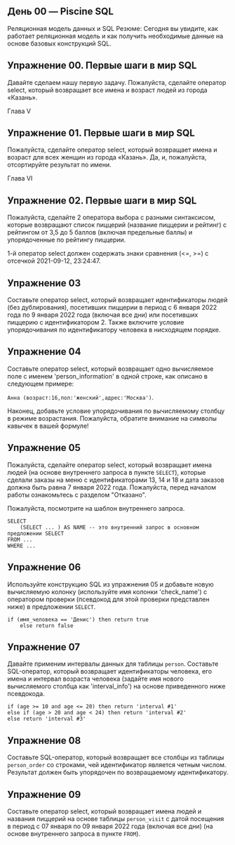 ## День 00 — Piscine SQL
Реляционная модель данных и SQL
Резюме: Сегодня вы увидите, как работает реляционная модель и как получить необходимые данные на основе базовых конструкций SQL.

## Упражнение 00. Первые шаги в мир SQL
Давайте сделаем нашу первую задачу. Пожалуйста, сделайте оператор select, который возвращает все имена и возраст людей из города «Казань».

Глава V
## Упражнение 01. Первые шаги в мир SQL
Пожалуйста, сделайте оператор select, который возвращает имена и возраст для всех женщин из города «Казань». Да, и, пожалуйста, отсортируйте результат по имени.

Глава VI
## Упражнение 02. Первые шаги в мир SQL
Пожалуйста, сделайте 2 оператора выбора с разными синтаксисом, которые возвращают список пиццерий (название пиццерии и рейтинг) с рейтингом от 3,5 до 5 баллов (включая предельные баллы) и упорядоченные по рейтингу пиццерии.

1-й оператор select должен содержать знаки сравнения (<=, >=) с отсечкой 2021-09-12, 23:24:47.

## Упражнение 03 
Составьте оператор select, который возвращает идентификаторы людей (без дублирования), посетивших пиццерии в период с 6 января 2022 года по 9 января 2022 года (включая все дни) или посетивших пиццерию с идентификатором 2. Также включите условие упорядочивания по идентификатору человека в нисходящем порядке.

## Упражнение 04
Составьте оператор select, который возвращает одно вычисляемое поле с именем 'person_information' в одной строке, как описано в следующем примере:

`Анна (возраст:16,пол:'женский',адрес:'Москва')`.

Наконец, добавьте условие упорядочивания по вычисляемому столбцу в режиме возрастания.
Пожалуйста, обратите внимание на символы кавычек в вашей формуле!

## Упражнение 05

Пожалуйста, сделайте оператор select, который возвращает имена людей (на основе внутреннего запроса в пункте `SELECT`), которые сделали заказы на меню с идентификаторами 13, 14 и 18 и дата заказов должна быть равна 7 января 2022 года. Пожалуйста, перед началом работы ознакомьтесь с разделом "Отказано".

Пожалуйста, посмотрите на шаблон внутреннего запроса.

    SELECT 
        (SELECT ... ) AS NAME -- это внутренний запрос в основном предложении SELECT
    FROM ...
    WHERE ...


## Упражнение 06
Используйте конструкцию SQL из упражнения 05 и добавьте новую вычисляемую колонку (используйте имя колонки 'check_name') с оператором проверки (псевдокод для этой проверки представлен ниже) в предложении `SELECT`.

    if (имя_человека == 'Денис') then return true
        else return false
        
        
## Упражнение 07
Давайте применим интервалы данных для таблицы `person`. 
Составьте SQL-оператор, который возвращает идентификаторы человека, его имена и интервал возраста человека (задайте имя нового вычисляемого столбца как 'interval_info') на основе приведенного ниже псевдокода. 

    if (age >= 10 and age <= 20) then return 'interval #1'
    else if (age > 20 and age < 24) then return 'interval #2'
    else return 'interval #3'


## Упражнение 08
Составьте SQL-оператор, который возвращает все столбцы из таблицы `person_order` со строками, чей идентификатор является четным числом. Результат должен быть упорядочен по возвращаемому идентификатору.


## Упражнение 09
Составьте оператор select, который возвращает имена людей и названия пиццерий на основе таблицы `person_visit` с датой посещения в период с 07 января по 09 января 2022 года (включая все дни) (на основе внутреннего запроса в пункте `FROM`).

